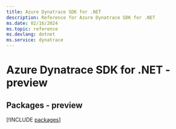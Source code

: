 ```yaml
---
title: Azure Dynatrace SDK for .NET
description: Reference for Azure Dynatrace SDK for .NET
ms.date: 02/16/2024
ms.topic: reference
ms.devlang: dotnet
ms.service: dynatrace
---
```

# Azure Dynatrace SDK for .NET - preview
## Packages - preview
[!INCLUDE [packages](dynatrace-index.md)]